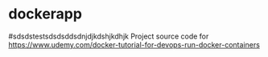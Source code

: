 # dockerapp

#sdsdstestsdsdsddsdnjdjkdshjkdhjk
Project source code for https://www.udemy.com/docker-tutorial-for-devops-run-docker-containers
